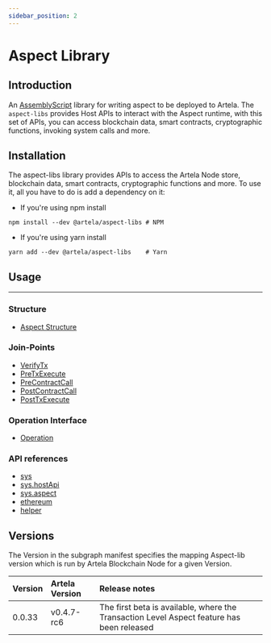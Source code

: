 ```yaml
---
sidebar_position: 2
---
```


# Aspect Library

## Introduction

An [AssemblyScript](https://assemblyscript.bootcss.com/) library for writing aspect to be deployed to
Artela. The `aspect-libs` provides Host APIs to interact with the Aspect
runtime, with this set of APIs, you can access blockchain data, smart
contracts, cryptographic functions, invoking system calls and more.


## Installation

The aspect-libs library provides APIs to access the Artela Node store, blockchain data, smart contracts, cryptographic
functions and more. To use it, all you have to do is add a dependency on it:

* If you're using npm install
```shell
npm install --dev @artela/aspect-libs # NPM

```
* If you're using yarn install
```shell
yarn add --dev @artela/aspect-libs    # Yarn
```


## Usage
---

### Structure

* [Aspect Structure](/develop/reference/aspect-lib/aspect-structure)

### Join-Points
* [VerifyTx](/develop/reference/aspect-lib/verify-aspect)
* [PreTxExecute](/develop/reference/aspect-lib/tx-level-aspect/pre-tx-execute)
* [PreContractCall](/develop/reference/aspect-lib/tx-level-aspect/pre-contract-call)
* [PostContractCall](/develop/reference/aspect-lib/tx-level-aspect/post-contract-call)
* [PostTxExecute](/develop/reference/aspect-lib/tx-level-aspect/post-tx-execute)

### Operation Interface
* [Operation](/develop/reference/aspect-lib/operation-aspect)

### API references
* [sys](/develop/reference/aspect-lib/components/sys)
* [sys.hostApi](/develop/reference/aspect-lib/components/sys-hostapi)
* [sys.aspect](/develop/reference/aspect-lib/components/sys-aspect)
* [ethereum](/develop/reference/aspect-lib/components/ethereum)
* [helper](/develop/reference/aspect-lib/components/helper)

## Versions

The Version in the subgraph manifest specifies the mapping Aspect-lib version which is run by Artela Blockchain Node for a given
Version.

| Version | Artela Version | 	Release notes                                                                            |
|:--------|:---------------|:------------------------------------------------------------------------------------------|
| 0.0.33  | v0.4.7-rc6     | The first beta is available, where the Transaction Level Aspect feature has been released |


